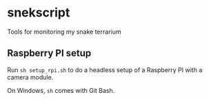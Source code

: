 # snekscript
Tools for monitoring my snake terrarium

## Raspberry PI setup

Run `sh setup_rpi.sh` to do a headless setup of a Raspberry PI with a camera module.

On Windows, `sh` comes with Git Bash.

